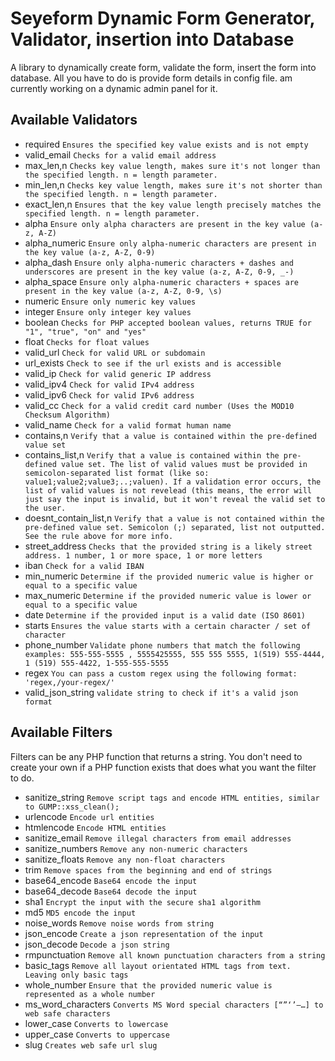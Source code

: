 # Seyeform Dynamic Form Generator, Validator, insertion into Database 
A library to dynamically create form, validate the form, insert the form into database. All you have to do is provide form details in config file. am currently working on a dynamic admin panel for it.

Available Validators
--------------------
* required `Ensures the specified key value exists and is not empty`
* valid_email `Checks for a valid email address`
* max_len,n `Checks key value length, makes sure it's not longer than the specified length. n = length parameter.`
* min_len,n `Checks key value length, makes sure it's not shorter than the specified length. n = length parameter.`
* exact_len,n `Ensures that the key value length precisely matches the specified length. n = length parameter.`
* alpha `Ensure only alpha characters are present in the key value (a-z, A-Z)`
* alpha_numeric `Ensure only alpha-numeric characters are present in the key value (a-z, A-Z, 0-9)`
* alpha_dash `Ensure only alpha-numeric characters + dashes and underscores are present in the key value (a-z, A-Z, 0-9, _-)`
* alpha_space `Ensure only alpha-numeric characters + spaces are present in the key value (a-z, A-Z, 0-9, \s)`
* numeric `Ensure only numeric key values`
* integer `Ensure only integer key values`
* boolean `Checks for PHP accepted boolean values, returns TRUE for "1", "true", "on" and "yes"`
* float `Checks for float values`
* valid_url `Check for valid URL or subdomain`
* url_exists `Check to see if the url exists and is accessible`
* valid_ip `Check for valid generic IP address`
* valid_ipv4 `Check for valid IPv4 address`
* valid_ipv6 `Check for valid IPv6 address`
* valid_cc `Check for a valid credit card number (Uses the MOD10 Checksum Algorithm)`
* valid_name `Check for a valid format human name`
* contains,n `Verify that a value is contained within the pre-defined value set`
* contains_list,n `Verify that a value is contained within the pre-defined value set. The list of valid values must be provided in semicolon-separated list format (like so: value1;value2;value3;..;valuen). If a validation error occurs, the list of valid values is not revelead (this means, the error will just say the input is invalid, but it won't reveal the valid set to the user.`
* doesnt_contain_list,n `Verify that a value is not contained within the pre-defined value set. Semicolon (;) separated, list not outputted. See the rule above for more info.`
* street_address `Checks that the provided string is a likely street address. 1 number, 1 or more space, 1 or more letters`
* iban `Check for a valid IBAN`
* min_numeric `Determine if the provided numeric value is higher or equal to a specific value`
* max_numeric `Determine if the provided numeric value is lower or equal to a specific value`
* date `Determine if the provided input is a valid date (ISO 8601)`
* starts `Ensures the value starts with a certain character / set of character`
* phone_number `Validate phone numbers that match the following examples: 555-555-5555 , 5555425555, 555 555 5555, 1(519) 555-4444, 1 (519) 555-4422, 1-555-555-5555`
* regex `You can pass a custom regex using the following format: 'regex,/your-regex/'`
* valid_json_string `validate string to check if it's a valid json format`

Available Filters
-----------------
Filters can be any PHP function that returns a string. You don't need to create your own if a PHP function exists that does what you want the filter to do.

* sanitize_string `Remove script tags and encode HTML entities, similar to GUMP::xss_clean();`
* urlencode `Encode url entities`
* htmlencode `Encode HTML entities`
* sanitize_email `Remove illegal characters from email addresses`
* sanitize_numbers `Remove any non-numeric characters`
* sanitize_floats `Remove any non-float characters`
* trim `Remove spaces from the beginning and end of strings`
* base64_encode `Base64 encode the input`
* base64_decode `Base64 decode the input`
* sha1 `Encrypt the input with the secure sha1 algorithm`
* md5 `MD5 encode the input`
* noise_words `Remove noise words from string`
* json_encode `Create a json representation of the input`
* json_decode `Decode a json string`
* rmpunctuation `Remove all known punctuation characters from a string`
* basic_tags `Remove all layout orientated HTML tags from text. Leaving only basic tags`
* whole_number `Ensure that the provided numeric value is represented as a whole number`
* ms_word_characters `Converts MS Word special characters [“”‘’–…] to web safe characters`
* lower_case `Converts to lowercase`
* upper_case `Converts to uppercase`
* slug `Creates web safe url slug`
